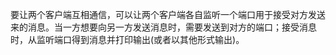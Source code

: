 要让两个客户端互相通信，可以让两个客户端各自监听一个端口用于接受对方发送来的消息。当一方想要向另一方发送消息时，需要发送到对方的端口；接受消息时，从监听端口得到消息并打印输出(或者以其他形式输出)。

